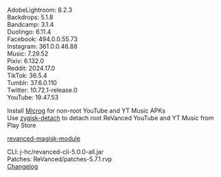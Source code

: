 AdobeLightroom: 8.2.3  
Backdrops: 5.1.8  
Bandcamp: 3.1.4  
Duolingo: 6.11.4  
Facebook: 494.0.0.55.73  
Instagram: 361.0.0.46.88  
Music: 7.29.52  
Pixiv: 6.132.0  
Reddit: 2024.17.0  
TikTok: 36.5.4  
Tumblr: 37.6.0.110  
Twitter: 10.72.1-release.0  
YouTube: 19.47.53  

Install [Microg](https://github.com/ReVanced/GmsCore/releases) for non-root YouTube and YT Music APKs  
Use [zygisk-detach](https://github.com/j-hc/zygisk-detach) to detach root ReVanced YouTube and YT Music from Play Store  

[revanced-magisk-module](https://github.com/j-hc/revanced-magisk-module)
  
CLI: j-hc/revanced-cli-5.0.0-all.jar  
Patches: ReVanced/patches-5.7.1.rvp  
[Changelog](https://github.com/ReVanced/revanced-patches/releases/tag/v5.7.1)  
